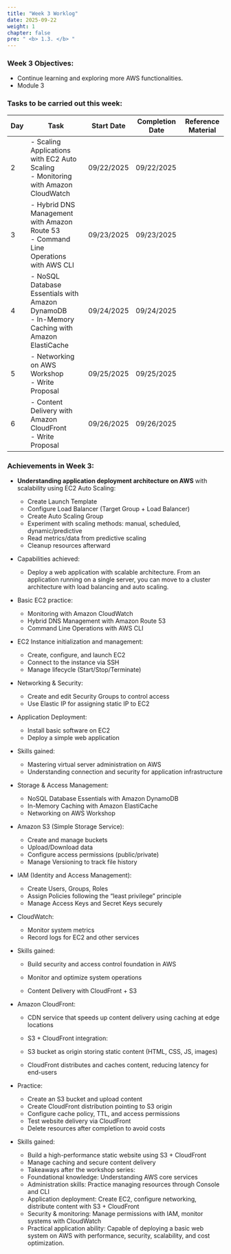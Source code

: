 ```yaml
---
title: "Week 3 Worklog"
date: 2025-09-22
weight: 1
chapter: false
pre: " <b> 1.3. </b> "
---
```



### Week 3 Objectives:

* Continue learning and exploring more AWS functionalities.
* Module 3

### Tasks to be carried out this week:
| Day | Task                                                                                                                                                                                                   | Start Date | Completion Date | Reference Material                        |
| --- | ------------------------------------------------------------------------------------------------------------------------------------------------------------------------------------------------------ | ---------- | --------------- | ----------------------------------------- |
| 2   | - Scaling Applications with EC2 Auto Scaling <br> - Monitoring with Amazon CloudWatch                                                                                                   | 09/22/2025 | 09/22/2025      |
| 3   | - Hybrid DNS Management with Amazon Route 53 <br> - Command Line Operations with AWS CLI                                    | 09/23/2025 | 09/23/2025      |  |
| 4   | - NoSQL Database Essentials with Amazon DynamoDB <br> - In-Memory Caching with Amazon ElastiCache | 09/24/2025 | 09/24/2025      |  |
| 5   | - Networking on AWS Workshop   <br> - Write Proposal  | 09/25/2025 | 09/25/2025      |  |
| 6   | -  Content Delivery with Amazon CloudFront  <br> - Write Proposal                                                                     | 09/26/2025 | 09/26/2025      |  |


### Achievements in Week 3:

* **Understanding application deployment architecture on AWS** with scalability using EC2 Auto Scaling:

  * Create Launch Template
  * Configure Load Balancer (Target Group + Load Balancer)
  * Create Auto Scaling Group
  * Experiment with scaling methods: manual, scheduled, dynamic/predictive
  * Read metrics/data from predictive scaling
  * Cleanup resources afterward

* Capabilities achieved:

  * Deploy a web application with scalable architecture. From an application running on a single server, you can move to a cluster architecture with load balancing and auto scaling.

* Basic EC2 practice:

  * Monitoring with Amazon CloudWatch
  * Hybrid DNS Management with Amazon Route 53
  * Command Line Operations with AWS CLI

* EC2 Instance initialization and management:

  * Create, configure, and launch EC2
  * Connect to the instance via SSH
  * Manage lifecycle (Start/Stop/Terminate)

* Networking & Security:

  * Create and edit Security Groups to control access
  *  Use Elastic IP for assigning static IP to EC2

* Application Deployment:

  * Install basic software on EC2
  * Deploy a simple web application

* Skills gained:

  * Mastering virtual server administration on AWS
  * Understanding connection and security for application infrastructure

* Storage & Access Management:

  * NoSQL Database Essentials with Amazon DynamoDB
  * In-Memory Caching with Amazon ElastiCache
  * Networking on AWS Workshop

* Amazon S3 (Simple Storage Service):

  * Create and manage buckets
  * Upload/Download data
  * Configure access permissions (public/private)
  * Manage Versioning to track file history

* IAM (Identity and Access Management):

  * Create Users, Groups, Roles
  * Assign Policies following the “least privilege” principle
  * Manage Access Keys and Secret Keys securely

* CloudWatch:

  * Monitor system metrics
  * Record logs for EC2 and other services

* Skills gained:

  * Build security and access control foundation in AWS
  * Monitor and optimize system operations

  * Content Delivery with CloudFront + S3

* Amazon CloudFront:

  * CDN service that speeds up content delivery using caching at edge locations

  * S3 + CloudFront integration:

  * S3 bucket as origin storing static content (HTML, CSS, JS, images)
  *  CloudFront distributes and caches content, reducing latency for end-users

* Practice:

  * Create an S3 bucket and upload content
  * Create CloudFront distribution pointing to S3 origin
  * Configure cache policy, TTL, and access permissions
  * Test website delivery via CloudFront
  * Delete resources after completion to avoid costs

* Skills gained:

  * Build a high-performance static website using S3 + CloudFront
  * Manage caching and secure content delivery
  * Takeaways after the workshop series:
  * Foundational knowledge: Understanding AWS core services
  * Administration skills: Practice managing resources through Console and CLI
  * Application deployment: Create EC2, configure networking, distribute content with S3 + CloudFront
  * Security & monitoring: Manage permissions with IAM, monitor systems with CloudWatch
  * Practical application ability: Capable of deploying a basic web system on AWS with performance, security, scalability, and cost optimization.
